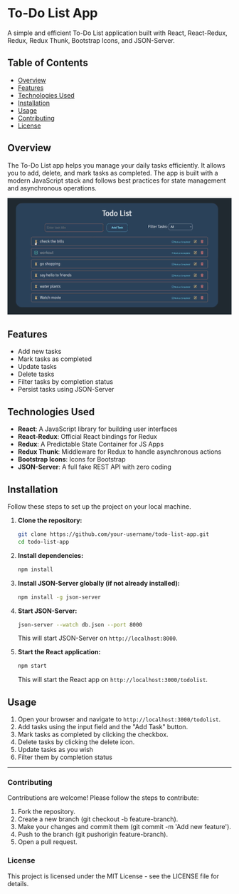 # To-Do List App

A simple and efficient To-Do List application built with React, React-Redux, Redux, Redux Thunk, Bootstrap Icons, and JSON-Server.

## Table of Contents

- [Overview](#overview)
- [Features](#features)
- [Technologies Used](#technologies-used)
- [Installation](#installation)
- [Usage](#usage)
- [Contributing](#contributing)
- [License](#license)

## Overview

The To-Do List app helps you manage your daily tasks efficiently. It allows you to add, delete, and mark tasks as completed. The app is built with a modern JavaScript stack and follows best practices for state management and asynchronous operations.

![App Preview](./public/todo.png)

## Features

- Add new tasks
- Mark tasks as completed
- Update tasks
- Delete tasks
- Filter tasks by completion status
- Persist tasks using JSON-Server

## Technologies Used

- **React**: A JavaScript library for building user interfaces
- **React-Redux**: Official React bindings for Redux
- **Redux**: A Predictable State Container for JS Apps
- **Redux Thunk**: Middleware for Redux to handle asynchronous actions
- **Bootstrap Icons**: Icons for Bootstrap
- **JSON-Server**: A full fake REST API with zero coding

## Installation

Follow these steps to set up the project on your local machine.

1. **Clone the repository:**

   ```bash
   git clone https://github.com/your-username/todo-list-app.git
   cd todo-list-app
   ```

2. **Install dependencies:**

   ```bash
   npm install
   ```

3. **Install JSON-Server globally (if not already installed):**

   ```bash
   npm install -g json-server
   ```

4. **Start JSON-Server:**

   ```bash
   json-server --watch db.json --port 8000
   ```

   This will start JSON-Server on `http://localhost:8000`.

5. **Start the React application:**

   ```bash
   npm start
   ```

   This will start the React app on `http://localhost:3000/todolist`.

## Usage

1. Open your browser and navigate to `http://localhost:3000/todolist`.
2. Add tasks using the input field and the "Add Task" button.
3. Mark tasks as completed by clicking the checkbox.
4. Delete tasks by clicking the delete icon.
5. Update tasks as you wish
6. Filter them by completion status

---

### Contributing

Contributions are welcome! Please follow the steps to contribute:

1. Fork the repository.
2. Create a new branch (git checkout -b feature-branch).
3. Make your changes and commit them (git commit -m 'Add new feature').
4. Push to the branch (git pushorigin feature-branch).
5. Open a pull request.

### License

This project is licensed under the MIT License - see the LICENSE file for details.

